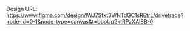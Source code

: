 Design URL: https://www.figma.com/design/lWJ7Sfxt3WNTdGC1sREtrL/drivetrade?node-id=0-1&node-type=canvas&t=bboUp2ktRPzXAlSB-0